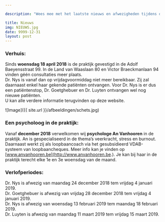```yaml
---

description: "Wees mee met het laatste nieuws en afwezigheden tijdens de verlofperiodes."

title: Nieuws
img: NIEUWS.jpg
date: 9999-12-31
layout: post
---
```


### Verhuis:

Sinds **woensdag 18 april 2018** is de praktijk gevestigd in de Adolf Baeyensstraat 99. In de Land van Waaslaan 80 en Victor Braeckmanlaan 94 vinden géén consultaties meer plaats. <br>
Dr. Nys is vanaf dan op vrijdagvoormiddag niet meer bereikbaar. Zij zal daarnaast enkel haar gekende patiënten ontvangen. Voor Dr. Nys is er dus een patiëntenstop, Dr. Goetghebuer en Dr. Luyten ontvangen wel nog nieuwe patiënten. <br> U kan alle verdere informatie terugvinden op deze website.

![Image]({{ site.url }}/afbeeldingen/schets.jpg)


### Een psycholoog in de praktijk:
Vanaf **december 2018** verwelkomen wij **psychologe An Vanhooren** in de praktijk. An is gespecialiseerd in de thema’s veerkracht, stress en burnout. Daarnaast werkt zij als loopbaancoach via het gesubsidieerd VDAB-systeem van loopbaancheques. Meer info kan je vinden op [www.anvanhooren.be](http://www.anvanhooren.be.). Je kan bij haar in de praktijk terecht elke 1e en 3e woensdag van de maand.

### Verlofperiodes:

Dr. Nys is afwezig van maandag 24 december 2018 tem vrijdag 4 januari 2019. <br>
Dr. Goetghebuer is afwezig van vrijdag 28 december 2018 tem vrijdag 4 januari 2019. <br>
Dr. Nys is afwezig van woensdag 13 februari 2019 tem maandag 18 februari 2019. <br>
Dr. Luyten is afwezig van maandag 11 maart 2019 tem vrijdag 15 maart 2019.
